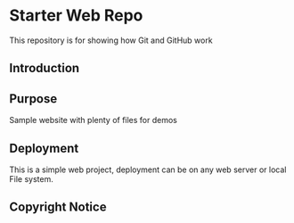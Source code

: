 # Starter Web Repo

This repository is for showing how Git and GitHub work

## Introduction

## Purpose

Sample website with plenty of files for demos

## Deployment
This is a simple web project, deployment can be on any web server or local File system.

## Copyright Notice
